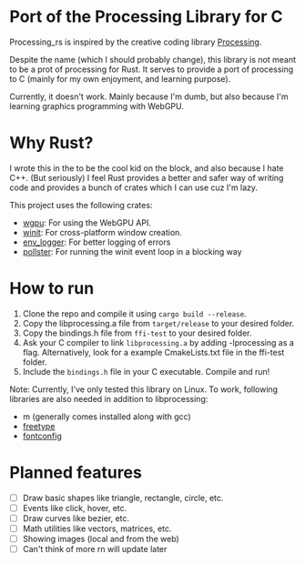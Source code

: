 # Port of the Processing Library for C

Processing_rs is inspired by the creative coding library [Processing](https://processing.org/).

Despite the name (which I should probably change), this library is not meant to be a prot of processing for Rust. It serves to provide a port of processing to C (mainly for my own enjoyment, and learning purpose).

Currently, it doesn't work. Mainly because I'm dumb, but also because I'm learning graphics programming with WebGPU.

# Why Rust?
I wrote this in the to be the cool kid on the block, and also because I hate C++. (But seriously) I feel Rust provides a better and safer way of writing code and provides a bunch of crates which I can use cuz I'm lazy.

This project uses the following crates:
- [wgpu](https://crates.io/crates/wgpu): For using the WebGPU API.
- [winit](https://crates.io/crates/winit): For cross-platform window creation.
- [env_logger](https://crates.io/crates/env_logger): For better logging of errors
- [pollster](https://crates.io/crates/pollster): For running the winit event loop in a blocking way

# How to run
1. Clone the repo and compile it using `cargo build --release`.
2. Copy the libprocessing.a file from `target/release` to your desired folder.
3. Copy the bindings.h file from `ffi-test` to your desired folder.
4. Ask your C compiler to link `libprocessing.a` by adding -lprocessing as a flag. Alternatively, look for a example CmakeLists.txt file in the ffi-test folder.
5. Include the `bindings.h` file in your C executable. Compile and run!

Note: Currently, I've only tested this library on Linux. To work, following libraries are also needed in addition to libprocessing:
- m (generally comes installed along with gcc)
- [freetype](https://stackoverflow.com/questions/21216129/install-gd-library-and-freetype-on-linux)
- [fontconfig](https://installati.one/install-fontconfig-ubuntu-22-04/)

# Planned features

 - [ ] Draw basic shapes like triangle, rectangle, circle, etc.
 - [ ] Events like click, hover, etc.
 - [ ] Draw curves like bezier, etc.
 - [ ] Math utilities like vectors, matrices, etc. 
 - [ ] Showing images (local and from the web)
 - [ ] Can't think of more rn will update later